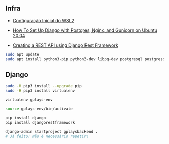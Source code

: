 ## Infra

* [Configuração Inicial do WSL2](https://fonti95.notion.site/Trabalho-linux-77bb89d5f7a342339e9818dc973275cd)

* [How To Set Up Django with Postgres, Nginx, and Gunicorn on Ubuntu 20.04](https://www.digitalocean.com/community/tutorials/how-to-set-up-django-with-postgres-nginx-and-gunicorn-on-ubuntu-20-04)

* [Creating a REST API using Django Rest Framework](https://www.ginkgobioworks.com/2021/02/04/creating-a-rest-api-using-django-rest-framework/)

```zsh
sudo apt update
sudo apt install python3-pip python3-dev libpq-dev postgresql postgresql-contrib nginx curl
```
## Django

```zsh
sudo -H pip3 install --upgrade pip
sudo -H pip3 install virtualenv
```

```zsh
virtualenv gplays-env
```

```zsh
source gplays-env/bin/activate
```

```zsh
pip install django 
pip install djangorestframework
```

```zsh
django-admin startproject gplaysbackend .
# Já feito! Não é necessário repetir!
```


